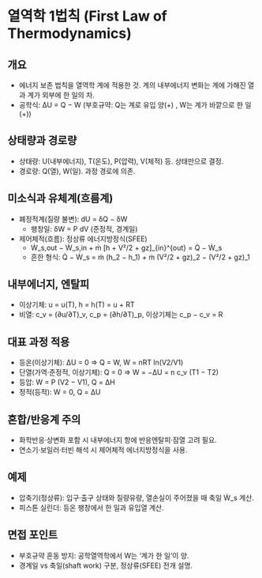 # 열역학 1법칙 (First Law of Thermodynamics)

## 개요
- 에너지 보존 법칙을 열역학 계에 적용한 것. 계의 내부에너지 변화는 계에 가해진 열과 계가 외부에 한 일의 차.
- 공학식: ΔU = Q − W (부호규약: Q는 계로 유입 양(+) , W는 계가 바깥으로 한 일(+))

## 상태량과 경로량
- 상태량: U(내부에너지), T(온도), P(압력), V(체적) 등. 상태만으로 결정.
- 경로량: Q(열), W(일). 과정 경로에 의존.

## 미소식과 유체계(흐름계)
- 폐정적계(질량 불변): dU = δQ − δW
  - 팽창일: δW = P dV (준정적, 경계일)
- 제어체적(흐름): 정상류 에너지방정식(SFEE)
  - Ẇ_s,out − Ẇ_s,in + ṁ [h + V²/2 + gz]_{in}^{out} = Q̇ − Ẇ_s
  - 흔한 형식: Q̇ − Ẇ_s = ṁ (h_2 − h_1) + ṁ (V²/2 + gz)_2 − (V²/2 + gz)_1

## 내부에너지, 엔탈피
- 이상기체: u = u(T), h = h(T) = u + RT
- 비열: c_v = (∂u/∂T)_v, c_p = (∂h/∂T)_p, 이상기체는 c_p − c_v = R

## 대표 과정 적용
- 등온(이상기체): ΔU = 0 ⇒ Q = W, W = nRT ln(V2/V1)
- 단열(가역·준정적, 이상기체): Q = 0 ⇒ W = −ΔU = n c_v (T1 − T2)
- 등압: W = P (V2 − V1), Q = ΔH
- 정적(등적): W = 0, Q = ΔU

## 혼합/반응계 주의
- 화학반응·상변화 포함 시 내부에너지 항에 반응엔탈피·잠열 고려 필요.
- 연소기·보일러·터빈 해석 시 제어체적 에너지방정식을 사용.

## 예제
- 압축기(정상류): 입구·출구 상태와 질량유량, 열손실이 주어졌을 때 축일 Ẇ_s 계산.
- 피스톤 실린더: 등온 팽창에서 한 일과 유입열 계산.

## 면접 포인트
- 부호규약 혼동 방지: 공학열역학에서 W는 ‘계가 한 일’이 양.
- 경계일 vs 축일(shaft work) 구분, 정상류(SFEE) 전개 설명.

